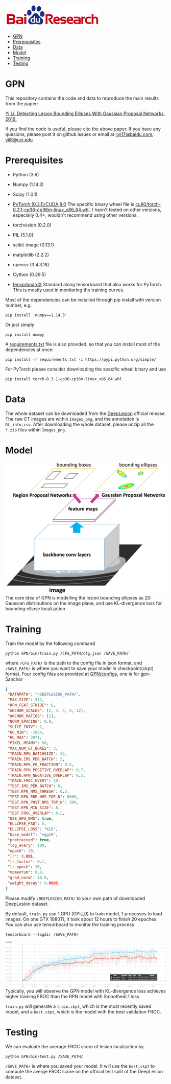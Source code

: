 ![Baidu Logo](/doc/baidu-research-logo-small.png)

- [GPN](#ncrf)
- [Prerequisites](#prerequisites)
- [Data](#data)
- [Model](#model)
- [Training](#training)
- [Testing](#testing)


# GPN
This repository contains the code and data to reproduce the main results from the paper:

[Yi Li. Detecting Lesion Bounding Ellipses With Gaussian Proposal Networks, 2019.](https://arxiv.org/abs/1902.09658)

If you find the code is useful, please cite the above paper. If you have any quesions, please post it on github issues or email at liyi17@baidu.com, yil8@uci.edu


# Prerequisites
* Python (3.6)

* Numpy (1.14.3)

* Scipy (1.0.1)

* [PyTorch (0.3.1)/CUDA 8.0](https://pytorch.org/previous-versions/) The specific binary wheel file is [cu80/torch-0.3.1-cp36-cp36m-linux_x86_64.whl](http://download.pytorch.org/whl/cu80/torch-0.3.1-cp36-cp36m-linux_x86_64.whl). I havn't tested on other versions, especially 0.4+, wouldn't recommend using other versions.

* torchvision (0.2.0)

* PIL (5.1.0)

* scikit-image (0.13.1)

* matplotlib (2.2.2)

* opencv (3.4.3.18)

* Cython (0.29.5)

* [tensorboardX](https://github.com/lanpa/tensorboard-pytorch) Standard along tensorboard that also works for PyTorch. This is mostly used in monitoring the training curves.

Most of the dependencies can be installed through pip install with version number, e.g. 
```
pip install 'numpy==1.14.3'
```
Or just simply
```
pip install numpy
```
A [requirements.txt](requirements.txt) file is also provided, so that you can install most of the dependencies at once:
```
pip install -r requirements.txt -i https://pypi.python.org/simple/
```
For PyTorch please consider downloading the specific wheel binary and use
```
pip install torch-0.3.1-cp36-cp36m-linux_x86_64.whl
```

# Data
The whole dataset can be downloaded from the [DeepLesion](https://nihcc.app.box.com/v/DeepLesion/) official release. The raw CT images are within `Images_png`, and the annotation is `DL_info.csv`. After downloading the whole dataset, please unzip all the `*.zip` files within `Images_png`.


# Model
![GPN](/doc/GPN.png)
The core idea of GPN is modelling the lesion bounding ellipses as 2D Gaussian distributions on the image plane, and use KL-divergence loss for bounding ellipse localization.


# Training
Train the model by the following command
```
python GPN/bin/train.py /CFG_PATH/cfg.json /SAVE_PATH/
```
where `/CFG_PATH/` is the path to the config file in json format, and `/SAVE_PATH/` is where you want to save your model in checkpoint(ckpt) format. Four config files are provided at [GPN/configs](/configs/), one is for gpn-5anchor
```json
{
 "DATAPATH": "/DEEPLESION_PATH/",
 "MAX_SIZE": 512,
 "RPN_FEAT_STRIDE": 8,
 "ANCHOR_SCALES": [2, 3, 4, 6, 12],
 "ANCHOR_RATIOS": [1],
 "NORM_SPACING": 0.8,
 "SLICE_INTV": 2,
 "HU_MIN": -1024,
 "HU_MAX": 3071,
 "PIXEL_MEANS": 50,
 "MAX_NUM_GT_BOXES": 3,
 "TRAIN.RPN_BATCHSIZE": 32,
 "TRAIN.IMS_PER_BATCH": 2,
 "TRAIN.RPN_FG_FRACTION": 0.5,
 "TRAIN.RPN_POSITIVE_OVERLAP": 0.7,
 "TRAIN.RPN_NEGATIVE_OVERLAP": 0.3,
 "TRAIN.FROC_EVERY": 10,
 "TEST.IMS_PER_BATCH": 8,
 "TEST.RPN_NMS_THRESH": 0.3,
 "TEST.RPN_PRE_NMS_TOP_N": 6000,
 "TEST.RPN_POST_NMS_TOP_N": 300,
 "TEST.RPN_MIN_SIZE": 8,
 "TEST.FROC_OVERLAP": 0.5,
 "USE_GPU_NMS": true,
 "ELLIPSE_PAD": 5,
 "ELLIPSE_LOSS": "KLD",
 "base_model": "vgg16",
 "pretrained": true,
 "log_every": 100,
 "epoch": 20, 
 "lr": 0.001,
 "lr_factor": 0.1,
 "lr_epoch": 10,
 "momentum": 0.9,
 "grad_norm": 10.0,
 "weight_decay": 0.0005
}

```
Please modify `/DEEPLESION_PATH/` to your own path of downloaded DeepLesion dataset.

By default, `train.py` use 1 GPU (GPU_0) to train model, 1 processes to load images. On one GTX 1080Ti, it took about 12 hours to finish 20 epoches. You can also use tensorboard to monitor the training process
```
tensorboard --logdir /SAVE_PATH/
```
![training_acc](/doc/training_FROC.png)
Typically, you will observe the GPN model with KL-divergence loss achieves higher training FROC than the RPN model with SmoothedL1 loss.

`train.py` will generate a `train.ckpt`, which is the most recently saved model, and a `best.ckpt`, which is the model with the best validation FROC.


# Testing
We can evaluate the average FROC score of lesion localization by
```
python GPN/bin/test.py /SAVE_PATH/
```
`/SAVE_PATH/` is where you saved your model. It will use the `best.ckpt` to compute the averge FROC score on the official test split of the DeepLesion dataset.

